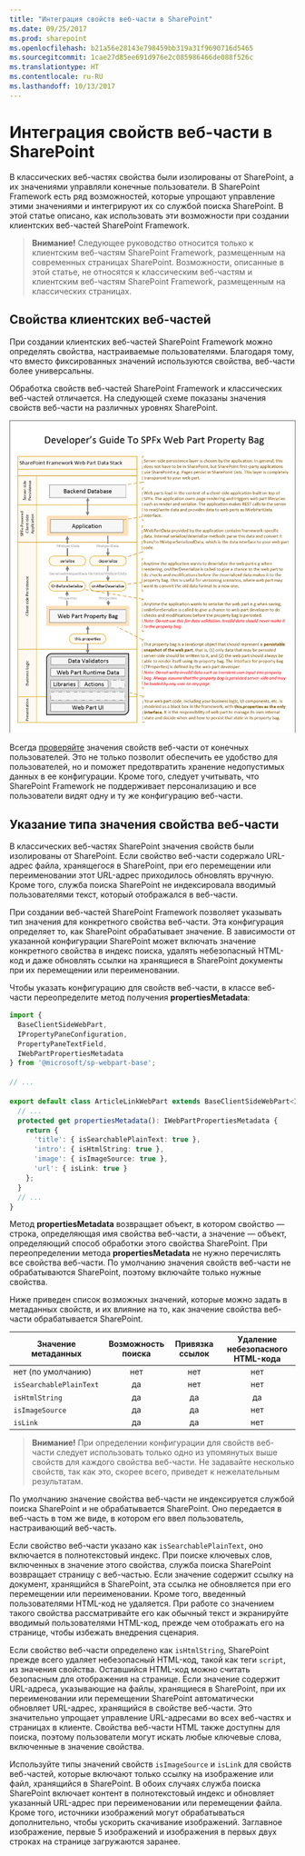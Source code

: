 ```yaml
---
title: "Интеграция свойств веб-части в SharePoint"
ms.date: 09/25/2017
ms.prod: sharepoint
ms.openlocfilehash: b21a56e28143e798459bb319a31f9690716d5465
ms.sourcegitcommit: 1cae27d85ee691d976e2c085986466de088f526c
ms.translationtype: HT
ms.contentlocale: ru-RU
ms.lasthandoff: 10/13/2017
---
```

# <a name="integrate-web-part-properties-with-sharepoint"></a>Интеграция свойств веб-части в SharePoint

В классических веб-частях свойства были изолированы от SharePoint, а их значениями управляли конечные пользователи. В SharePoint Framework есть ряд возможностей, которые упрощают управление этими значениями и интегрируют их со службой поиска SharePoint. В этой статье описано, как использовать эти возможности при создании клиентских веб-частей SharePoint Framework.

> **Внимание!** Следующее руководство относится только к клиентским веб-частям SharePoint Framework, размещенным на современных страницах SharePoint. Возможности, описанные в этой статье, не относятся к классическим веб-частям и клиентским веб-частям SharePoint Framework, размещенным на классических страницах.

## <a name="client-side-web-part-properties"></a>Свойства клиентских веб-частей

При создании клиентских веб-частей SharePoint Framework можно определять свойства, настраиваемые пользователями. Благодаря тому, что вместо фиксированных значений используются свойства, веб-части более универсальны.

Обработка свойств веб-частей SharePoint Framework и классических веб-частей отличается. На следующей схеме показаны значения свойств веб-части на различных уровнях SharePoint.

![Схема, иллюстрирующая обработку свойств веб-части SharePoint Framework](../../../images/integrate-webpart-properties-schema.png)

Всегда [проверяйте](./validate-web-part-property-values.md) значения свойств веб-части от конечных пользователей. Это не только позволит обеспечить ее удобство для пользователей, но и поможет предотвратить хранение недопустимых данных в ее конфигурации. Кроме того, следует учитывать, что SharePoint Framework не поддерживает персонализацию и все пользователи видят одну и ту же конфигурацию веб-части.

## <a name="specify-web-part-property-value-type"></a>Указание типа значения свойства веб-части

В классических веб-частях SharePoint значения свойств были изолированы от SharePoint. Если свойство веб-части содержало URL-адрес файла, хранящегося в SharePoint, при его перемещении или переименовании этот URL-адрес приходилось обновлять вручную. Кроме того, служба поиска SharePoint не индексировала вводимый пользователями текст, который отображался в веб-части.

При создании веб-частей SharePoint Framework позволяет указывать тип значения для конкретного свойства веб-части. Эта конфигурация определяет то, как SharePoint обрабатывает значение. В зависимости от указанной конфигурации SharePoint может включать значение конкретного свойства в индекс поиска, удалять небезопасный HTML-код и даже обновлять ссылки на хранящиеся в SharePoint документы при их перемещении или переименовании.

Чтобы указать конфигурацию для свойств веб-части, в классе веб-части переопределите метод получения **propertiesMetadata**:

```ts
import {
  BaseClientSideWebPart,
  IPropertyPaneConfiguration,
  PropertyPaneTextField,
  IWebPartPropertiesMetadata
} from '@microsoft/sp-webpart-base';

// ...

export default class ArticleLinkWebPart extends BaseClientSideWebPart<IArticleLinkWebPartProps> {
  // ...
  protected get propertiesMetadata(): IWebPartPropertiesMetadata {
    return {
      'title': { isSearchablePlainText: true },
      'intro': { isHtmlString: true },
      'image': { isImageSource: true },
      'url': { isLink: true }
    };
  }
  // ...
}
```

Метод **propertiesMetadata** возвращает объект, в котором свойство — строка, определяющая имя свойства веб-части, а значение — объект, определяющий способ обработки этого свойства SharePoint. При переопределении метода **propertiesMetadata** не нужно перечислять все свойства веб-части. По умолчанию значения свойств веб-части не обрабатываются SharePoint, поэтому включайте только нужные свойства.

Ниже приведен список возможных значений, которые можно задать в метаданных свойств, и их влияние на то, как значение свойства веб-части обрабатывается SharePoint.

Значение метаданных|Возможность поиска|Привязка ссылок|Удаление небезопасного HTML-кода
--------------|:--------:|:--------:|:----------------:
нет (по умолчанию)|нет|нет|нет
`isSearchablePlainText`|да|нет|нет
`isHtmlString`|да|да|да
`isImageSource`|да|да|нет
`isLink`|да|да|нет

> **Внимание!** При определении конфигурации для свойств веб-части следует использовать только одно из упомянутых выше свойств для каждого свойства веб-части. Не задавайте несколько свойств, так как это, скорее всего, приведет к нежелательным результатам.

По умолчанию значение свойства веб-части не индексируется службой поиска SharePoint и не обрабатывается SharePoint. Оно передается в веб-часть в том же виде, в котором его ввел пользователь, настраивающий веб-часть.

Если свойство веб-части указано как `isSearchablePlainText`, оно включается в полнотекстовый индекс. При поиске ключевых слов, включенных в значение этого свойства, служба поиска SharePoint возвращает страницу с веб-частью. Если значение содержит ссылку на документ, хранящийся в SharePoint, эта ссылка не обновляется при его перемещении или переименовании. Кроме того, введенный пользователями HTML-код не удаляется. При работе со значением такого свойства рассматривайте его как обычный текст и экранируйте вводимый пользователями HTML-код, прежде чем отображать его на странице, чтобы избежать внедрения сценария.

Если свойство веб-части определено как `isHtmlString`, SharePoint прежде всего удаляет небезопасный HTML-код, такой как теги `script`, из значения свойства. Оставшийся HTML-код можно считать безопасным для отображения на странице. Если значение содержит URL-адреса, указывающие на файлы, хранящиеся в SharePoint, при их переименовании или перемещении SharePoint автоматически обновляет URL-адрес, хранящийся в свойстве веб-части. Это значительно упрощает управление URL-адресами во всех веб-частях и страницах в клиенте. Свойства веб-части HTML также доступны для поиска, поэтому пользователи могут искать любые ключевые слова, включенные в значение свойства.

Используйте типы значений свойств `isImageSource` и `isLink` для свойств веб-частей, которые включают только ссылку на изображение или файл, хранящийся в SharePoint. В обоих случаях служба поиска SharePoint включает контент в полнотекстовый индекс и обновляет указанный URL-адрес при переименовании или перемещении файла. Кроме того, источники изображений могут обрабатываться дополнительно, чтобы ускорить скачивание изображений. Заглавное изображение, первые 5 изображений и изображения в первых двух строках на странице загружаются заранее.
